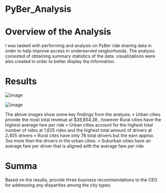 # PyBer_Analysis


# Overview of the Analysis
I was tasked with performing and analysis on PyBer ride sharing data in order to help improve access in underserved neigborhoods. The analysis consisted of obtaining summary statistics of the data.
visualizations were also created in order to better display the information.

# Results

![image](https://user-images.githubusercontent.com/111592990/202876122-0609b8b0-0a2a-4bd6-bb36-58bb429d8d09.png)


![image](https://user-images.githubusercontent.com/111592990/202876181-12e10380-7b5e-402f-a7c7-fa809786c5bf.png)

The above images show some key findings from the analysis:
•	Urban cities provide the most total revenue at $39,854.38 , however Rural cities have the highest average fare per ride
•	Urban cities account for the highest total number of rides at 1,625 rides and the highest total amount of drivers at 2,405 drivers
•	Rural cites have only 78 total drivers but the earn approx. 3xs more than the drivers in the urban cities.
•	Suburban cities have an average fare per driver that is aligned with the average fare per ride



# Summa
Based on the results, provide three business recommendations to the CEO for addressing any disparities among the city types.

